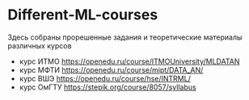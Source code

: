 # Different-ML-courses
Здесь собраны прорешенные задания и теоретические материалы различных курсов
- курс ИТМО https://openedu.ru/course/ITMOUniversity/MLDATAN
- курс МФТИ https://openedu.ru/course/mipt/DATA_AN/
- курс ВШЭ https://openedu.ru/course/hse/INTRML/
- курс ОмГТУ https://stepik.org/course/8057/syllabus 
